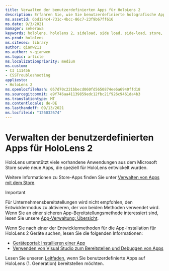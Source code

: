 ```yaml
---
title: Verwalten der benutzerdefinierten Apps für HoloLens 2
description: Erfahren Sie, wie Sie benutzerdefinierte holografische Apps mithilfe der Geräteportal und Visual Studio auf HoloLens 2 Geräten installieren, deinstallieren und querladen.
ms.assetid: 6bd124c4-731c-4bcc-86c7-23f9b67ff616
ms.date: 9/3/2021
manager: sekerawa
keywords: hololens, hololens 2, sideload, side load, side-load, store, uwp, app, install
ms.prod: hololens
ms.sitesec: library
author: qianw211
ms.author: v-qianwen
ms.topic: article
ms.localizationpriority: medium
ms.custom:
- CI 111456
- CSSTroubleshooting
appliesto:
- HoloLens 2
ms.openlocfilehash: 057d70c221bbecd060fd5650874ee6a6940ffd18
ms.sourcegitcommit: e9f746aa41139859edc12fbc21f926c9461da4b3
ms.translationtype: MT
ms.contentlocale: de-DE
ms.lasthandoff: 09/13/2021
ms.locfileid: "126032674"
---
```

# <a name="manage-custom-apps-for-hololens-2"></a>Verwalten der benutzerdefinierten Apps für HoloLens 2

HoloLens unterstützt viele vorhandene Anwendungen aus dem Microsoft Store sowie neue Apps, die speziell für HoloLens entwickelt wurden. 

Weitere Informationen zu Store-Apps finden Sie unter [Verwalten von Apps mit dem Store](holographic-store-apps.md).

> [!IMPORTANT]
> Für Unternehmensbereitstellungen wird nicht empfohlen, den Entwicklermodus zu aktivieren, der von beiden Methoden verwendet wird. Wenn Sie an einer sicheren App-Bereitstellungsmethode interessiert sind, lesen Sie unsere [App-Verwaltung: Übersicht](app-deploy-overview.md).

Wenn Sie nach einer der Entwicklermethoden für die App-Installation für HoloLens 2 Geräte suchen, lesen Sie die folgenden Informationen:

- [Geräteportal: Installieren einer App](/windows/mixed-reality/develop/platform-capabilities-and-apis/using-the-windows-device-portal#installing-an-app)
- [Verwenden von Visual Studio zum Bereitstellen und Debuggen von Apps](/windows/mixed-reality/develop/platform-capabilities-and-apis/using-visual-studio)

Lesen Sie unseren [Leitfaden,](holographic-custom-apps.md) wenn Sie benutzerdefinierte Apps auf HoloLens (1. Generation) bereitstellen möchten.


